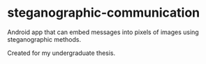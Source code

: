 # steganographic-communication

Android app that can embed messages into pixels of images using steganographic methods.

Created for my undergraduate thesis.
